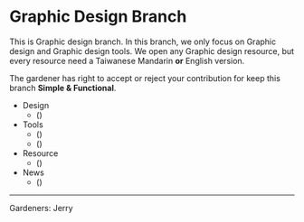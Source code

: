 # Graphic Design Branch
This is Graphic design branch. In this branch, we only focus on Graphic design and Graphic design tools. We open any Graphic design resource, but every resource need a Taiwanese Mandarin __or__ English version.

The gardener has right to accept or reject your contribution for keep this branch __Simple & Functional__.

- Design
	- [](#)()
- Tools
	- [](#)()
	- [](#)()
- Resource
	- [](#)()
- News
	- [](#)()

---- 
Gardeners: Jerry
